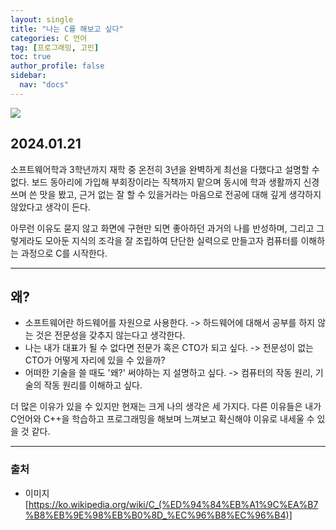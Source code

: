 ```yaml
---
layout: single
title: "나는 C를 해보고 싶다"
categories: C 언어
tag: [프로그래밍, 고민]
toc: true
author_profile: false
sidebar:
  nav: "docs"
---
```


![](https://velog.velcdn.com/images/rhkdtjs61/post/95db60b8-8c58-4516-8604-9dea05f7d704/image.svg)

## 2024.01.21

소프트웨어학과 3학년까지 재학 중 온전히 3년을 완벽하게 최선을 다했다고 설명할 수 없다.
보드 동아리에 가입해 부회장이라는 직책까지 맡으며 동시에 학과 생활까지 신경쓰며 쓴 맛을 봤고, 근거 없는 잘 할 수 있을거라는 마음으로 전공에 대해 깊게 생각하지 않았다고 생각이 든다.

아무런 이유도 묻지 않고 화면에 구현만 되면 좋아하던 과거의 나를 반성하며, 그리고 그렇게라도 모아둔 지식의 조각을 잘 조립하여 단단한 실력으로 만들고자 컴퓨터를 이해하는 과정으로 C를 시작한다.

---

## 왜?

- 소프트웨어란 하드웨어를 자원으로 사용한다.
  -> 하드웨어에 대해서 공부를 하지 않는 것은 전문성을 갖추지 않는다고 생각한다.
- 나는 내가 대표가 될 수 없다면 전문가 혹은 CTO가 되고 싶다.
  -> 전문성이 없는 CTO가 어떻게 자리에 있을 수 있을까?
- 어떠한 기술을 쓸 때도 '왜?' 써야하는 지 설명하고 싶다.
  -> 컴퓨터의 작동 원리, 기술의 작동 원리를 이해하고 싶다.

더 많은 이유가 있을 수 있지만 현재는 크게 나의 생각은 세 가지다.
다른 이유들은 내가 C언어와 C++을 학습하고 프로그래밍을 해보며 느껴보고 확신해야 이유로 내세울 수 있을 것 같다.

---

### 출처

- 이미지[https://ko.wikipedia.org/wiki/C_(%ED%94%84%EB%A1%9C%EA%B7%B8%EB%9E%98%EB%B0%8D_%EC%96%B8%EC%96%B4)]
